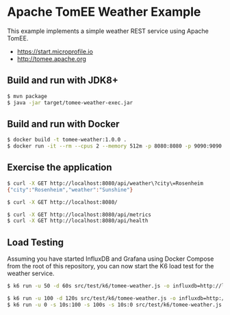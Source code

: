 # Apache TomEE Weather Example

This example implements a simple weather REST service using Apache TomEE.

- https://start.microprofile.io
- http://tomee.apache.org

## Build and run with JDK8+

```bash
$ mvn package
$ java -jar target/tomee-weather-exec.jar
```

## Build and run with Docker

```bash
$ docker build -t tomee-weather:1.0.0 .
$ docker run -it --rm --cpus 2 --memory 512m -p 8080:8080 -p 9090:9090 tomee-weather:1.0.0
```

## Exercise the application

```bash
$ curl -X GET http://localhost:8080/api/weather\?city\=Rosenheim
{"city":"Rosenheim","weather":"Sunshine"}

$ curl -X GET http://localhost:8080/

$ curl -X GET http://localhost:8080/api/metrics
$ curl -X GET http://localhost:8080/api/health
```

## Load Testing 

Assuming you have started InfluxDB and Grafana using Docker Compose from the root of this repository, you can now start
the K6 load test for the weather service.

```bash
$ k6 run -u 50 -d 60s src/test/k6/tomee-weather.js -o influxdb=http://localhost:8086/k6

$ k6 run -u 100 -d 120s src/test/k6/tomee-weather.js -o influxdb=http://localhost:8086/k6
$ k6 run -u 0 -s 10s:100 -s 100s -s 10s:0 src/test/k6/tomee-weather.js -o influxdb=http://localhost:8086/k6
```